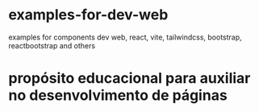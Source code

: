 # examples-for-dev-web
examples for components dev web, react, vite, tailwindcss, bootstrap, reactbootstrap and others




# propósito educacional para auxiliar no desenvolvimento de páginas


